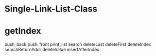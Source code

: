 # Single-Link-List-Class
# getIndex
push_back
push_front
print_list
search
deleteLast
deleteFirst
deleteIndex
searchReturnAddr
deleteValue
insertAfterIndex
